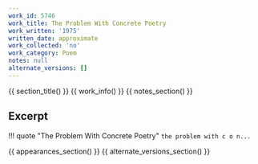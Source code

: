 ```yaml
---
work_id: 5746
work_title: The Problem With Concrete Poetry
work_written: '1975'
written_date: approximate
work_collected: 'no'
work_category: Poem
notes: null
alternate_versions: []
---
```


{{ section_title() }}
{{ work_info() }}
{{ notes_section() }}
## Excerpt
!!! quote "The Problem With Concrete Poetry"
    ```
    the problem with
    c
    o
    n...
    ```

{{ appearances_section() }}
{{ alternate_versions_section() }}